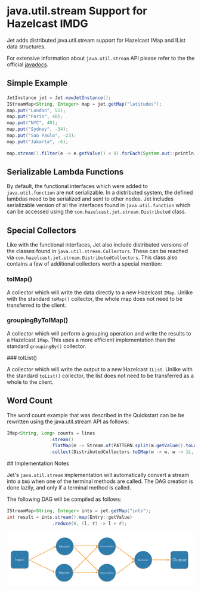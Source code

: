 # java.util.stream Support for Hazelcast IMDG

Jet adds distributed java.util.stream support for Hazelcast IMap and
IList data structures.

For extensive information about `java.util.stream` API please refer to
the the official [javadocs](https://docs.oracle.com/javase/8/docs/api/java/util/stream/package-summary.html).

## Simple Example

```java
JetInstance jet = Jet.newJetInstance();
IStreamMap<String, Integer> map = jet.getMap("latitudes");
map.put("London", 51);
map.put("Paris", 48);
map.put("NYC", 40);
map.put("Sydney", -34);
map.put("Sao Paulo", -23);
map.put("Jakarta", -6);
```

```java
map.stream().filter(e -> e.getValue() < 0).forEach(System.out::println);
```

## Serializable Lambda Functions

By default, the functional interfaces which were added to
`java.util.function` are not serializable. In a distributed system, the
defined lambdas need to be serialized and sent to other nodes. Jet
includes serializable version of all the interfaces found in
`java.util.function` which can be accessed using the
`com.hazelcast.jet.stream.Distributed` class.

## Special Collectors

Like with the functional interfaces, Jet also include distributed
versions of the classes found in `java.util.stream.Collectors`. These
can be reached via `com.hazelcast.jet.stream.DistributedCollectors`.
This class also contains a few of additional collectors worth a special
mention:

### toIMap()

A collector which will write the data directly to a new Hazelcast
`IMap`. Unlike with the standard `toMap()` collector, the whole map does
not need to be transferred to the client.

### groupingByToIMap()

A collector which will perform a grouping operation and write the
results to a Hazelcast `IMap`. This uses a more efficient implementation
than the standard `groupingBy()` collector.

### toIList()

A collector which will write the output to a new Hazelcast `IList`.
Unlike with the standard `toList()` collector, the list does not need to
be transferred as a whole to the client.

## Word Count

The word count example that was described in the Quickstart can be
be rewritten using the java.util.stream API as follows:

```java
IMap<String, Long> counts = lines
                .stream()
                .flatMap(m -> Stream.of(PATTERN.split(m.getValue().toLowerCase())))
                .collect(DistributedCollectors.toIMap(w -> w, w -> 1L, (left, right) -> left + right));
```                

## Implementation Notes

Jet's `java.util.stream` implementation will automatically convert a
stream into a `DAG` when one of the terminal methods are called. The DAG
creation is done lazily, and only if a terminal method is called.

The following DAG will be compiled as follows:

```java
IStreamMap<String, Integer> ints = jet.getMap("ints");
int result = ints.stream().map(Entry::getValue)
                 .reduce(0, (l, r) -> l + r);
```

![image](images/j.u.s-dag.jpg)
